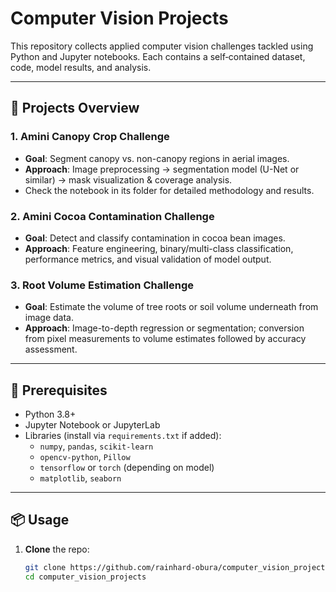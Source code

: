 # Computer Vision Projects
This repository collects  applied computer vision challenges tackled using Python and Jupyter notebooks. Each contains a self‑contained dataset, code, model results, and analysis.



---

## 🚀 Projects Overview

### 1. Amini Canopy Crop Challenge
- **Goal**: Segment canopy vs. non-canopy regions in aerial images.
- **Approach**: Image preprocessing → segmentation model (U-Net or similar) → mask visualization & coverage analysis.
- Check the notebook in its folder for detailed methodology and results.

### 2. Amini Cocoa Contamination Challenge
- **Goal**: Detect and classify contamination in cocoa bean images.
- **Approach**: Feature engineering, binary/multi-class classification, performance metrics, and visual validation of model output.

### 3. Root Volume Estimation Challenge
- **Goal**: Estimate the volume of tree roots or soil volume underneath from image data.
- **Approach**: Image-to-depth regression or segmentation; conversion from pixel measurements to volume estimates followed by accuracy assessment.

---

## 🧰 Prerequisites

- Python 3.8+
- Jupyter Notebook or JupyterLab
- Libraries (install via `requirements.txt` if added):
  - `numpy`, `pandas`, `scikit-learn`
  - `opencv-python`, `Pillow`
  - `tensorflow` or `torch` (depending on model)
  - `matplotlib`, `seaborn`

---

## 📦 Usage

1. **Clone** the repo:
   ```bash
   git clone https://github.com/rainhard-obura/computer_vision_projects.git
   cd computer_vision_projects
